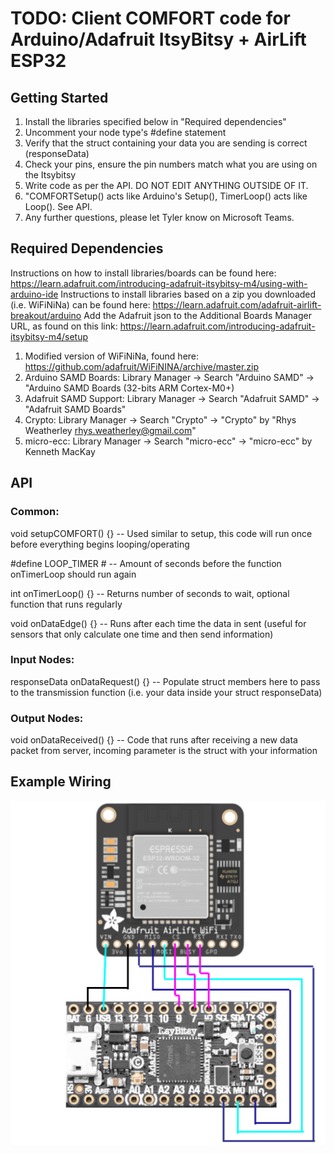 # TODO: Client COMFORT code for Arduino/Adafruit ItsyBitsy + AirLift ESP32

## Getting Started
1. Install the libraries specified below in "Required dependencies"
2. Uncomment your node type's #define statement
3. Verify that the struct containing your data you are sending is correct (responseData)
4. Check your pins, ensure the pin numbers match what you are using on the Itsybitsy
5. Write code as per the API. DO NOT EDIT ANYTHING OUTSIDE OF IT.
6. "COMFORTSetup() acts like Arduino's Setup(), TimerLoop() acts like Loop(). See API.
7. Any further questions, please let Tyler know on Microsoft Teams.


## Required Dependencies
Instructions on how to install libraries/boards can be found here: https://learn.adafruit.com/introducing-adafruit-itsybitsy-m4/using-with-arduino-ide
Instructions to install libraries based on a zip you downloaded (i.e. WiFiNiNa) can be found here: https://learn.adafruit.com/adafruit-airlift-breakout/arduino
Add the Adafruit json to the Additional Boards Manager URL, as found on this link: https://learn.adafruit.com/introducing-adafruit-itsybitsy-m4/setup

1. Modified version of WiFiNiNa, found here: https://github.com/adafruit/WiFiNINA/archive/master.zip
2. Arduino SAMD Boards: Library Manager -> Search "Arduino SAMD" -> "Arduino SAMD Boards (32-bits ARM Cortex-M0+)
3. Adafruit SAMD Support: Library Manager -> Search "Adafruit SAMD" -> "Adafruit SAMD Boards"
4. Crypto: Library Manager -> Search "Crypto" -> "Crypto" by "Rhys Weatherley rhys.weatherley@gmail.com"
5. micro-ecc: Library Manager -> Search "micro-ecc" -> "micro-ecc" by Kenneth MacKay

## API

### Common:
void setupCOMFORT() {} -- Used similar to setup, this code will run once before everything begins looping/operating

#define LOOP_TIMER # -- Amount of seconds before the function onTimerLoop should run again

int onTimerLoop() {} -- Returns number of seconds to wait, optional function that runs regularly

void onDataEdge() {} -- Runs after each time the data in sent (useful for sensors that only calculate one time and then send information)
### Input Nodes:

responseData onDataRequest() {} -- Populate struct members here to pass to the transmission function (i.e. your data inside your struct responseData)

### Output Nodes:

void onDataReceived() {} -- Code that runs after receiving a new data packet from server, incoming parameter is the struct with your information

## Example Wiring
![alt text][logo]

[logo]: https://github.com/AndrewCrittenden/comfortControl/raw/main/ClientCOMFORT/image.PNG "Logo Title Text 2"


